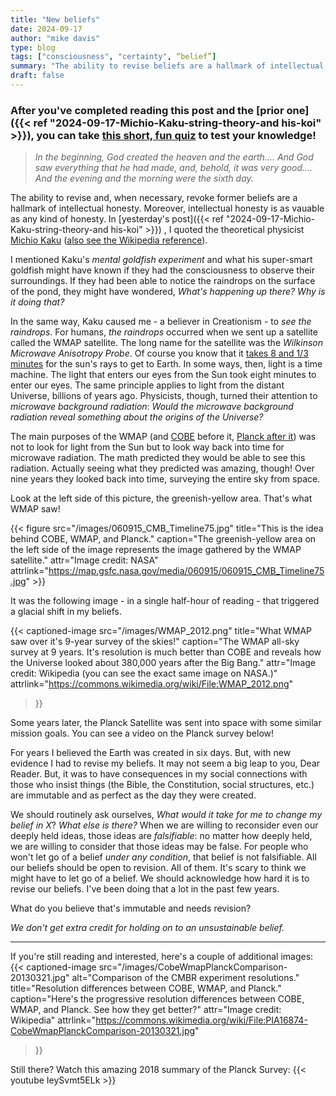 ```yaml
---
title: "New beliefs"
date: 2024-09-17
author: "mike davis"
type: blog
tags: ["consciousness", "certainty", “belief”]
summary: "The ability to revise beliefs are a hallmark of intellectual honesty."
draft: false
---
```

### After you've completed reading this post and the [prior one]({{< ref "2024-09-17-Michio-Kaku-string-theory-and his-koi" >}}), you can take [this short, fun quiz](https://docs.google.com/forms/d/e/1FAIpQLSf3meL7I9Tc7TsaC5WRgvtJRc_g7jIncWzkEqBt24s6e_e22g/viewform) to test your knowledge!

>*In the beginning, God created the heaven and the earth.... And God saw everything that he had made, and, behold, it was very good.... And the evening and the morning were the sixth day.*

The ability to revise and, when necessary, revoke former beliefs are a hallmark of intellectual honesty. Moreover, intellectual honesty is as vauable as any kind of honesty. In [yesterday's post]({{< ref "2024-09-17-Michio-Kaku-string-theory-and his-koi" >}}) , I quoted the theoretical physicist [Michio Kaku](https://mkaku.org/) ([also see the Wikipedia reference](https://en.wikipedia.org/wiki/Michio_Kaku)).

I mentioned Kaku's *mental goldfish experiment* and what his super-smart goldfish might have known if they had the consciousness to observe their surroundings. If they had been able to notice the raindrops on the surface of the pond, they might have wondered, *What's happening up there? Why is it doing that?*

In the same way, Kaku caused me - a believer in Creationism - to *see the raindrops*. For humans, *the raindrops* occurred when we sent up a satellite called the WMAP satellite. The long name for the satellite was the *Wilkinson Microwave Anisotropy Probe*. Of course you know that it [takes 8 and 1/3 minutes](https://www.pbs.org/seeinginthedark/astronomy-topics/light-as-a-cosmic-time-machine.html) for the sun's rays to get to Earth. In some ways, then, light is a time machine. The light that enters our eyes from the Sun took eight minutes to enter our eyes. The same principle applies to light from the distant Universe, billions of years ago. Physicists, though, turned their attention to *microwave background radiation*: *Would the microwave background radiation reveal something about the origins of the Universe?* 

The main purposes of the WMAP (and [COBE](https://en.wikipedia.org/wiki/Cosmic_Background_Explorer) before it, [Planck after it](https://en.wikipedia.org/wiki/Planck_(spacecraft))) was not to look for light from the Sun but to look way back into time for microwave radiation. The math predicted they would be able to see this radiation. Actually seeing what they predicted was amazing, though! Over nine years they looked back into time, surveying the entire sky from space. 

Look at the left side of this picture, the greenish-yellow area. That's what WMAP saw!

{{< figure src="/images/060915_CMB_Timeline75.jpg" title="This is the idea behind COBE, WMAP, and Planck." caption="The greenish-yellow area on the left side of the image represents the image gathered by the WMAP satellite." attr="Image credit: NASA" attrlink="https://map.gsfc.nasa.gov/media/060915/060915_CMB_Timeline75.jpg" >}}

It was the following image - in a single half-hour of reading - that triggered a glacial shift in my beliefs. 

{{< captioned-image 
    src="/images/WMAP_2012.png" 
    title="What WMAP saw over it's 9-year survey of the skies!" 
    caption="The WMAP all-sky survey at 9 years. It's resolution is much better than COBE and reveals how the Universe looked about 380,000 years after the Big Bang." 
    attr="Image credit: Wikipedia (you can see the exact same image on NASA.)" 
    attrlink="https://commons.wikimedia.org/wiki/File:WMAP_2012.png" 
>}}

Some years later, the Planck Satellite was sent into space with some similar mission goals. You can see a video on the Planck survey below!

For years I believed the Earth was created in six days. But, with new evidence I had to revise my beliefs. It may not seem a big leap to you, Dear Reader. But, it was to have consequences in my social connections with those who insist things (the Bible, the Constitution, social structures, etc.) are immutable and as perfect as the day they were created. 

We should routinely ask ourselves, *What would it take for me to change my belief in X*? *What else is there?* When we are willing to reconsider even our deeply held ideas, those ideas are *falsifiable*: no matter how deeply held, we are willing to consider that those ideas may be false. For people who won't let go of a belief *under any condition*, that belief is not falsifiable. All our beliefs should be open to revision. All of them. It's scary to think we might have to let go of a belief. We should acknowledge how hard it is to revise our beliefs. I've been doing that a lot in the past few years. 

What do you believe that's immutable and needs revision?

*We don't get extra credit for holding on to an unsustainable belief.*

---
If you're still reading and interested, here's a couple of additional images:
{{< captioned-image 
    src="/images/CobeWmapPlanckComparison-20130321.jpg" 
    alt="Comparison of the CMBR experiment resolutions." 
    title="Resolution differences between COBE, WMAP, and Planck." 
    caption="Here's the progressive resolution differences between COBE, WMAP, and Planck. See how they get better?" 
    attr="Image credit: Wikipedia" 
    attrlink="https://commons.wikimedia.org/wiki/File:PIA16874-CobeWmapPlanckComparison-20130321.jpg" 
>}}

Still there? Watch this amazing 2018 summary of the Planck Survey:
{{< youtube IeySvmt5ELk >}}